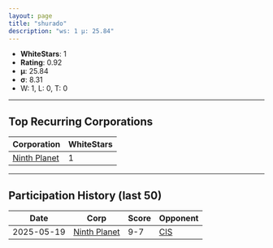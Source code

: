 ```yaml
---
layout: page
title: "shurado"
description: "ws: 1 μ: 25.84"
---
```

- **WhiteStars**: 1
- **Rating**: 0.92
- **μ**: 25.84  
- **σ**: 8.31
- W: 1, L: 0, T: 0

---

## Top Recurring Corporations

| Corporation | WhiteStars |
| --- | --- |
| [Ninth Planet](https://ws.tsl.rocks/corp/53297ed66c8c326d4cb4eebdee55172d3d64f122addd5d916b314f4ab557e21a/) | 1 |

---

## Participation History (last 50)

| Date | Corp | Score | Opponent |
| --- | --- | --- | --- |
| 2025-05-19 | [Ninth Planet](https://ws.tsl.rocks/corp/53297ed66c8c326d4cb4eebdee55172d3d64f122addd5d916b314f4ab557e21a/) | 9-7 | [CIS](https://ws.tsl.rocks/corp/3efaab24560531ff257e73bfb281a7e9c0a9d591ac5aff55d05d35f2fb5e1d73/) |